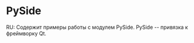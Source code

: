 PySide
===========


RU: Содержит примеры работы с модулем PySide. PySide -- привязка к фреймворку Qt.